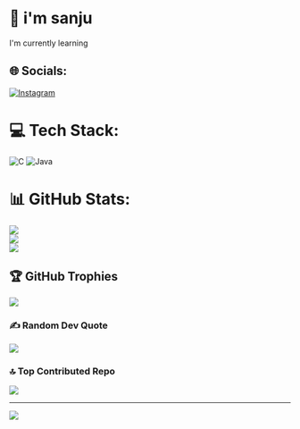 # 💫 i'm sanju
I'm currently learning 


## 🌐 Socials:
[![Instagram](https://img.shields.io/badge/Instagram-%23E4405F.svg?logo=Instagram&logoColor=white)](https://instagram.com/mr_san_jeeva9890 ) 

# 💻 Tech Stack:
![C](https://img.shields.io/badge/c-%2300599C.svg?style=flat&logo=c&logoColor=white) ![Java](https://img.shields.io/badge/java-%23ED8B00.svg?style=flat&logo=openjdk&logoColor=white)
# 📊 GitHub Stats:
![](https://github-readme-stats.vercel.app/api?username=sanjukoshti&theme=ambient_gradient&hide_border=false&include_all_commits=false&count_private=true)<br/>
![](https://github-readme-streak-stats.herokuapp.com/?user=sanjukoshti&theme=ambient_gradient&hide_border=false)<br/>
![](https://github-readme-stats.vercel.app/api/top-langs/?username=sanjukoshti&theme=ambient_gradient&hide_border=false&include_all_commits=false&count_private=true&layout=compact)

## 🏆 GitHub Trophies
![](https://github-profile-trophy.vercel.app/?username=sanjukoshti&theme=radical&no-frame=false&no-bg=true&margin-w=4)

### ✍️ Random Dev Quote
![](https://quotes-github-readme.vercel.app/api?type=horizontal&theme=radical)

### 🔝 Top Contributed Repo
![](https://github-contributor-stats.vercel.app/api?username=sanjukoshti&limit=5&theme=dark&combine_all_yearly_contributions=true)

---
[![](https://visitcount.itsvg.in/api?id=sanjukoshti&icon=0&color=0)](https://visitcount.itsvg.in)

<!-- Proudly created with GPRM ( https://gprm.itsvg.in ) -->
